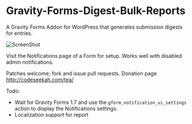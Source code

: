 Gravity-Forms-Digest-Bulk-Reports
=================================

A Gravity Forms Addon for WordPress that generates submission digests for entries.

![ScreenShot](http://anony.ws/i/2013/03/24/6mnZV.png)

Visit the Notifications page of a Form for setup. Works well with disabled admin notifications.

Patches welcome; fork and issue pull requests. Donation page http://codeseekah.com/tea/

Todo:
- Wait for Gravity Forms 1.7 and use the `gform_notification_ui_settings` action to display the Notifications settings.
- Localization support for report
